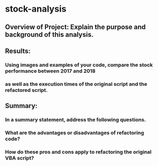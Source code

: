 # stock-analysis

## Overview of Project: Explain the purpose and background of this analysis.

## Results: 
### Using images and examples of your code, compare the stock performance between 2017 and 2018

### as well as the execution times of the original script and the refactored script.

## Summary: 

### In a summary statement, address the following questions.
### What are the advantages or disadvantages of refactoring code?
### How do these pros and cons apply to refactoring the original VBA script?
